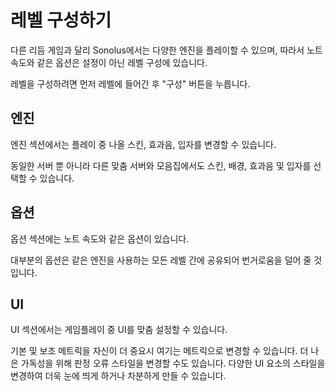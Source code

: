 # 레벨 구성하기

다른 리듬 게임과 달리 Sonolus에서는 다양한 엔진을 플레이할 수 있으며, 따라서 노트 속도와 같은 옵션은 설정이 아닌 레벨 구성에 있습니다.

레벨을 구성하려면 먼저 레벨에 들어간 후 "구성" 버튼을 누릅니다.

## 엔진

엔진 섹션에서는 플레이 중 나올 스킨, 효과음, 입자를 변경할 수 있습니다.

동일한 서버 뿐 아니라 다른 맞춤 서버와 모음집에서도 스킨, 배경, 효과음 및 입자를 선택할 수 있습니다.

## 옵션

옵션 섹션에는 노트 속도와 같은 옵션이 있습니다.

대부분의 옵션은 같은 엔진을 사용하는 모든 레벨 간에 공유되어 번거로움을 덜어 줄 것입니다.

## UI

UI 섹션에서는 게임플레이 중 UI를 맞춤 설정할 수 있습니다.

기본 및 보조 메트릭을 자신이 더 중요시 여기는 메트릭으로 변경할 수 있습니다. 더 나은 가독성을 위해 판정 오류 스타일을 변경할 수도 있습니다. 다양한 UI 요소의 스타일을 변경하여 더욱 눈에 띄게 하거나 차분하게 만들 수 있습니다.
